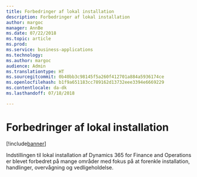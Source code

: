 ```yaml
---
title: Forbedringer af lokal installation
description: Forbedringer af lokal installation
author: margoc
manager: AnnBe
ms.date: 07/22/2018
ms.topic: article
ms.prod: 
ms.service: business-applications
ms.technology: 
ms.author: margoc
audience: Admin
ms.translationtype: HT
ms.sourcegitcommit: 0b40bb3c98145f5a260f412701a884a5936174ce
ms.openlocfilehash: b1f9a651183cc789162d13732eee3394e6669229
ms.contentlocale: da-dk
ms.lasthandoff: 07/18/2018

---
```

#  <a name="on-premises-deployment-enhancements"></a>Forbedringer af lokal installation

[!include[banner](../../includes/banner.md)]

Indstillingen til lokal installation af Dynamics 365 for Finance and Operations er blevet forbedret på mange områder med fokus på at forenkle installation, handlinger, overvågning og vedligeholdelse.

